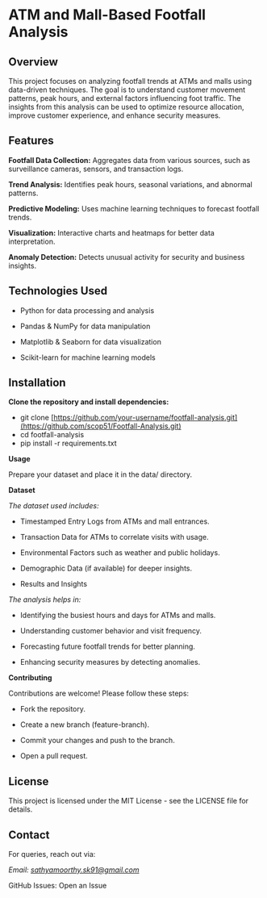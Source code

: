 # ATM and Mall-Based Footfall Analysis

## Overview

This project focuses on analyzing footfall trends at ATMs and malls using data-driven techniques. The goal is to understand customer movement patterns, peak hours, and external factors influencing foot traffic. The insights from this analysis can be used to optimize resource allocation, improve customer experience, and enhance security measures.

## Features

**Footfall Data Collection:** Aggregates data from various sources, such as surveillance cameras, sensors, and transaction logs.

**Trend Analysis:** Identifies peak hours, seasonal variations, and abnormal patterns.

**Predictive Modeling:** Uses machine learning techniques to forecast footfall trends.

**Visualization:** Interactive charts and heatmaps for better data interpretation.

**Anomaly Detection:** Detects unusual activity for security and business insights.

## Technologies Used

- Python for data processing and analysis

- Pandas & NumPy for data manipulation

- Matplotlib & Seaborn for data visualization

- Scikit-learn for machine learning models


## Installation

**Clone the repository and install dependencies:**

- git clone [https://github.com/your-username/footfall-analysis.git](https://github.com/scop51/Footfall-Analysis.git)
- cd footfall-analysis
- pip install -r requirements.txt

**Usage**

Prepare your dataset and place it in the data/ directory.
 

**Dataset**

*The dataset used includes:*

- Timestamped Entry Logs from ATMs and mall entrances.

- Transaction Data for ATMs to correlate visits with usage.

- Environmental Factors such as weather and public holidays.

- Demographic Data (if available) for deeper insights.

- Results and Insights

*The analysis helps in:*

- Identifying the busiest hours and days for ATMs and malls.

- Understanding customer behavior and visit frequency.

- Forecasting future footfall trends for better planning.

- Enhancing security measures by detecting anomalies.

**Contributing**

Contributions are welcome! Please follow these steps:

- Fork the repository.

- Create a new branch (feature-branch).

- Commit your changes and push to the branch.

- Open a pull request.

## License

This project is licensed under the MIT License - see the LICENSE file for details.

## Contact

For queries, reach out via:

*Email: sathyamoorthy.sk91@gmail.com*

GitHub Issues: Open an Issue

